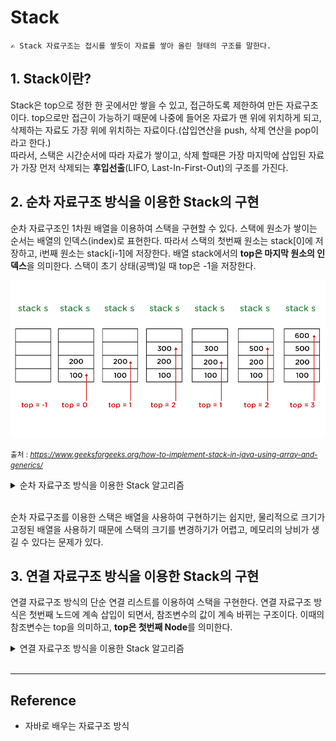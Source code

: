 # Stack  
    ✍️ Stack 자료구조는 접시를 쌓듯이 자료를 쌓아 올린 형태의 구조를 말한다.

## 1. Stack이란?
Stack은 top으로 정한 한 곳에서만 쌓을 수 있고, 접근하도록 제한하여 만든 자료구조이다. 
top으로만 접근이 가능하기 때문에 나중에 들어온 자료가 맨 위에 위치하게 되고, 삭제하는 자료도 가장 위에 위치하는 자료이다.(삽입연산을 push, 삭제 연산을 pop이라고 한다.)  
따라서, 스택은 시간순서에 따라 자료가 쌓이고, 삭제 할때믄 가장 마지막에 삽입된 자료가 가장 먼저 삭제되는 **후입선출**(LIFO, Last-In-First-Out)의 구조를 가진다. 

## 2. 순차 자료구조 방식을 이용한 Stack의 구현

순차 자료구조인 1차원 배열을 이용하여 스택을 구현할 수 있다. 스택에 원소가 쌓이는 순서는 배열의 인덱스(index)로 표현한다. 따라서 스택의 첫번째 원소는 stack[0]에 저장하고, i번째 원소는 stack[i-1]에 저장한다. 배열 stack에서의 **top은 마지막 원소의 인덱스**을 의미한다. 스택이 초기 상태(공백)일 때 top은 -1을 저장한다. 

<img width="800" src="../../Image/stack_sequential.jpg" title="Linked list Data Structure">   

<small>출처 : <cite>https://www.geeksforgeeks.org/how-to-implement-stack-in-java-using-array-and-generics/</cite> </small>

<details>
<summary>순차 자료구조 방식을 이용한 Stack 알고리즘</summary>

```java
class ArrayStack implements Stack{
    private int top; // top index를 저장하는 변수
    private int stackSize; 
    private char itemArray[];
    
    ArrayStack(){
        this.top = -1;
        this.stackSize = 0;
        this.itemArray = null;
    }
    ArrayStack(int stackSize){
        this.top = -1;
        this.stackSize = stackSize;
        this.itemArray = new char[stackSize];
    }

    @Override
    public boolean isEmpty() {
        return (this.top == -1);
    }
    
    public boolean isFull(){
        return (this.top == this.stackSize -1);
    }

    @Override
    public void push(char item) {
        if (isFull()) return;
        itemArray[++top] = item;
    }
    
    @Override
    public char pop() {
        if (isEmpty()) return 0;
        return itemArray[top--]; 
    }

    @Override
    public void delete() {
        if (isEmpty()) return;
        top--;
    }

    @Override
    public char peek() {
        if (isEmpty()) return 0;
        return itemArray[top];
    }

    public void printStack(){
        if (isEmpty()) return;
        int temp = this.top;
        while (temp != -1){
            System.out.print(itemArray[temp--]+" ");
        }
        System.out.println();
    }
}
```
</details>
<br>

순차 자료구조를 이용한 스택은 배열을 사용하여 구현하기는 쉽지만, 물리적으로 크기가 고정된 배열을 사용하기 때문에 스택의 크기를 변경하기가 어렵고, 메모리의 낭비가 생길 수 있다는 문제가 있다. 

## 3. 연결 자료구조 방식을 이용한 Stack의 구현

연결 자료구조 방식의 단순 연결 리스트를 이용하여 스택을 구현한다. 연결 자료구조 방식은 첫번째 노드에 계속 삽입이 되면서, 참조변수의 값이 계속 바뀌는 구조이다. 이때의 참조변수는 top을 의미하고, **top은 첫번째 Node**를 의미한다.

<details>
<summary>연결 자료구조 방식을 이용한 Stack 알고리즘</summary>

```java
class StackNode{
    char data;
    StackNode link;
}

class LinkedStack implements Stack{
    private StackNode top;

    LinkedStack(){
        this.top = null;
    }

    @Override
    public boolean isEmpty() {
        return (top == null);
    }

    @Override
    public void push(char item) {
        StackNode node = new StackNode();
        node.data = item;
        node.link = this.top;
        this.top = node;
    }

    @Override
    public char pop() {
        if (isEmpty()) return 0;
        char result = this.top.data;
        this.top = this.top.link;
        return result;
    }

    @Override
    public void delete() {
        if (isEmpty()) return;
        this.top = this.top.link;
    }

    @Override
    public char peek() {
        if (isEmpty()) return 0;
        return this.top.data;
    }

    public void printStack(){
        if (isEmpty()) return;
        StackNode temp = top;
        while (temp != null){
            System.out.print(temp.data+" ");
            temp = temp.link;
        }
        System.out.println();
    }
}
```
</details>
<br>

---

## Reference

- 자바로 배우는 자료구조 방식